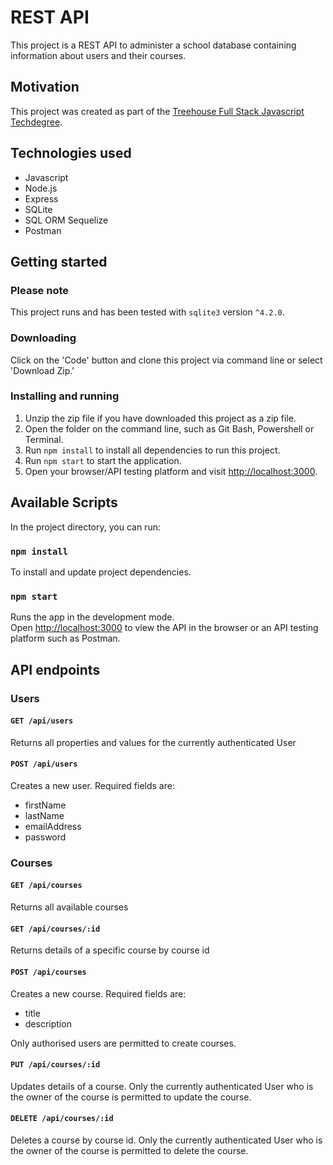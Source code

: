 # REST API 

This project is a REST API to administer a school database containing information about users and their courses.

## Motivation
This project was created as part of the [Treehouse Full Stack Javascript Techdegree](https://teamtreehouse.com/techdegree/full-stack-javascript).

## Technologies used
- Javascript
- Node.js
- Express
- SQLite
- SQL ORM Sequelize
- Postman

## Getting started
### Please note
This project runs and has been tested with `sqlite3` version `^4.2.0`.

### Downloading
Click on the 'Code' button and clone this project via command line or select 'Download Zip.'

### Installing and running
1. Unzip the zip file if you have downloaded this project as a zip file.
1. Open the folder on the command line, such as Git Bash, Powershell or Terminal.
1. Run `npm install` to install all dependencies to run this project.
1. Run `npm start` to start the application.
1. Open your browser/API testing platform and visit [http://localhost:3000](http://localhost:3000).

## Available Scripts
In the project directory, you can run:

### `npm install`
To install and update project dependencies.

### `npm start`
Runs the app in the development mode.\
Open [http://localhost:3000](http://localhost:3000) to view the API in the browser or an API testing platform such as Postman.

## API endpoints

### Users
#### `GET /api/users`
Returns all properties and values for the currently authenticated User

#### `POST /api/users`
Creates a new user. Required fields are:
- firstName
- lastName
- emailAddress
- password

### Courses
#### `GET /api/courses`
Returns all available courses

#### `GET /api/courses/:id`
Returns details of a specific course by course id

#### `POST /api/courses`
Creates a new course. Required fields are:
- title
- description

Only authorised users are permitted to create courses.

#### `PUT /api/courses/:id`
Updates details of a course. Only the currently authenticated User who is the owner of the course is permitted to update the course.

#### `DELETE /api/courses/:id`
Deletes a course by course id. Only the currently authenticated User who is the owner of the course is permitted to delete the course. 